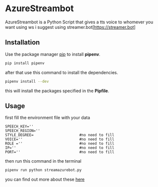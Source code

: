 # AzureStreambot

AzureStreambot is a Python Script that gives a tts voice to whomever you want using ws i suggest using streamer.bot[https://streamer.bot]

## Installation

Use the package manager [pip](https://pip.pypa.io/en/stable/) to install **pipenv**.

```bash
pip install pipenv
```
after that use this command to install the dependencies.
```bash
pipenv install --dev
```
this will install the packages specified in the **Pipfile**.
## Usage
first fill the environment file with your data
```env
SPEECH_KEY=''
SPEECH_REGION=''                          
STYLE_DEGREE=                     #no need to fill          
VOICE=''                          #no need to fill                                  
ROLE =''                          #no need to fill            
IP=''                             #no need to fill                                    
PORT=''                           #no need to fill              
```
then run this command in the terminal
```bash
pipenv run python streamazurebot.py
```
you can find out more about these [here](https://learn.microsoft.com/en-us/azure/ai-services/speech-service/speech-synthesis-markup-voice) 
